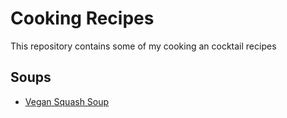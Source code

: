 # Cooking Recipes
This repository contains some of my cooking an cocktail recipes

## Soups
- [Vegan Squash Soup](vegan-squash-soup.md)